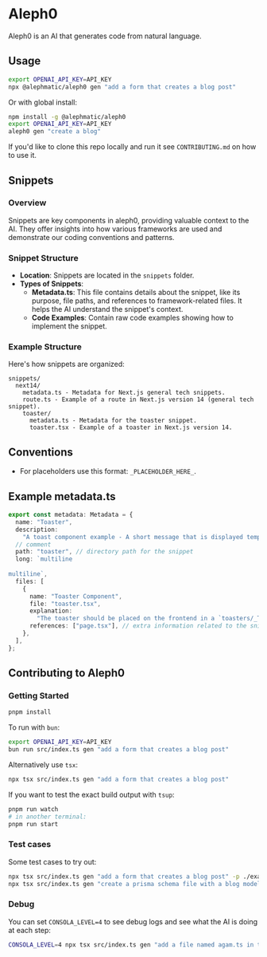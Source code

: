 # Aleph0

Aleph0 is an AI that generates code from natural language.

## Usage

```bash
export OPENAI_API_KEY=API_KEY
npx @alephmatic/aleph0 gen "add a form that creates a blog post"
```

Or with global install:

```bash
npm install -g @alephmatic/aleph0
export OPENAI_API_KEY=API_KEY
aleph0 gen "create a blog"
```

If you'd like to clone this repo locally and run it see `CONTRIBUTING.md` on how to use it.

## Snippets

### Overview

Snippets are key components in aleph0, providing valuable context to the AI. They offer insights into how various frameworks are used and demonstrate our coding conventions and patterns.

### Snippet Structure

- **Location**: Snippets are located in the `snippets` folder.
- **Types of Snippets**:
  - **Metadata.ts**: This file contains details about the snippet, like its purpose, file paths, and references to framework-related files. It helps the AI understand the snippet's context.
  - **Code Examples**: Contain raw code examples showing how to implement the snippet.

### Example Structure

Here's how snippets are organized:

```
snippets/
  next14/
    metadata.ts - Metadata for Next.js general tech snippets.
    route.ts - Example of a route in Next.js version 14 (general tech snippet).
    toaster/
      metadata.ts - Metadata for the toaster snippet.
      toaster.tsx - Example of a toaster in Next.js version 14.
```

## Conventions

- For placeholders use this format: `_PLACEHOLDER_HERE_`.

## Example metadata.ts

```ts
export const metadata: Metadata = {
  name: "Toaster",
  description:
    "A toast component example - A short message that is displayed temporarily.",
  // comment
  path: "toaster", // directory path for the snippet
  long: `multiline
  
multiline`,
  files: [
    {
      name: "Toaster Component",
      file: "toaster.tsx",
      explanation:
        "The toaster should be placed on the frontend in a `toasters/_TOASTER_NAME_.ts` file.",
      references: ["page.tsx"], // extra information related to the snippet like next.js's `page.tsx` conventions.
    },
  ],
};
```

## Contributing to Aleph0

### Getting Started

```bash
pnpm install
```

To run with `bun`:

```bash
export OPENAI_API_KEY=API_KEY
bun run src/index.ts gen "add a form that creates a blog post"
```

Alternatively use `tsx`:

```bash
npx tsx src/index.ts gen "add a form that creates a blog post"
```

If you want to test the exact build output with `tsup`:

```bash
pnpm run watch
# in another terminal:
pnpm run start
```

### Test cases

Some test cases to try out:

```bash
npx tsx src/index.ts gen "add a form that creates a blog post" -p ./examples/next
npx tsx src/index.ts gen "create a prisma schema file with a blog model" -p ./examples/next
```

### Debug

You can set `CONSOLA_LEVEL=4` to see debug logs and see what the AI is doing at each step:

```bash
CONSOLA_LEVEL=4 npx tsx src/index.ts gen "add a file named agam.ts in the app/ folder" -p ./examples/next -rd false
```
